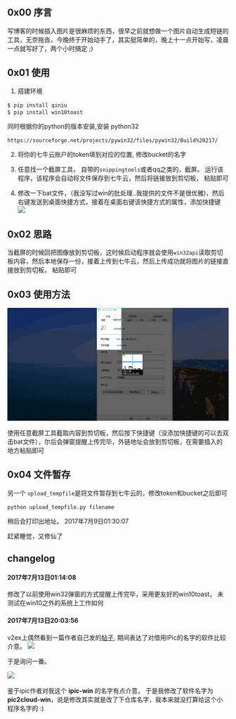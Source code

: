 ## 0x00 序言
写博客的时候插入图片是很麻烦的东西，很早之前就想做一个图片自动生成短链的工具，无奈拖沓，今晚终于开始动手了，其实挺简单的，晚上十一点开始写，凌晨一点就写好了，两个小时搞定 ;)
## 0x01 使用
1. 搭建环境
```
$ pip install qiniu
$ pip install win10toast
```
同时根据你的python的版本安装,安装 python32
```
https://sourceforge.net/projects/pywin32/files/pywin32/Build%20217/
```

2. 将你的七牛云账户的token填到对应的位置, 修改bucket的名字

3. 任意找一个截屏工具， 自带的`snippingtools`或者qq之类的，截屏。 运行该程序，该程序会自动将文件保存到七牛云，然后将链接放到剪切板， 粘贴即可

4. 修改一下bat文件，（我没写过win的批处理..我提供的文件不是很优雅)，然后右键发送到桌面快捷方式，接着在桌面右键该快捷方式的属性，添加快捷键
![](http://oqyjccf1n.bkt.clouddn.com/20170713-005904.png)



## 0x02 思路
当截屏的时候回把图像放到剪切板，这时候启动程序就会使用`win32api`读取剪切板内容，然后本地保存一份，接着上传到七牛云，然后上传成功就将图片的链接直接放到剪切板， 粘贴即可

## 0x03 使用方法
![](screen.gif)

使用任意截屏工具截取内容到剪切板，然后按下快捷键（没添加快捷键的可以去双击bat文件），尔后会弹窗提醒上传完毕，外链地址会放到剪切板，在需要插入的地方粘贴即可

## 0x04 文件暂存 
另一个 `upload_tempfile`是将文件暂存到七牛云的，修改token和bucket之后即可
```
python upload_tempfile.py filename
```
稍后会打印出地址。
2017年7月9日01:30:07

赶紧睡觉，又修仙了
## changelog
#### 2017年7月13日01:14:08
修改了以前使用win32弹窗的方式提醒上传完毕，采用更友好的win10toast， 未测试在win10之外的系统上工作如何


#### 2017年7月13日20:03:56
v2ex上偶然看到一篇作者自己发的[帖子](https://www.v2ex.com/t/374418), 期间表达了对借用IPic的名字的软件比较介意。
![](http://oqyjccf1n.bkt.clouddn.com/20170713-201431.png)

于是询问一番。

![](http://oqyjccf1n.bkt.clouddn.com/20170713-200309.png)

鉴于ipic作者对我这个 **ipic-win** 的名字有点介意， 于是我修改了软件名字为 **pic2cloud-win**，说是修改其实就是改了下仓库名字，我本来就没打算给这个小程序名字的 :)


